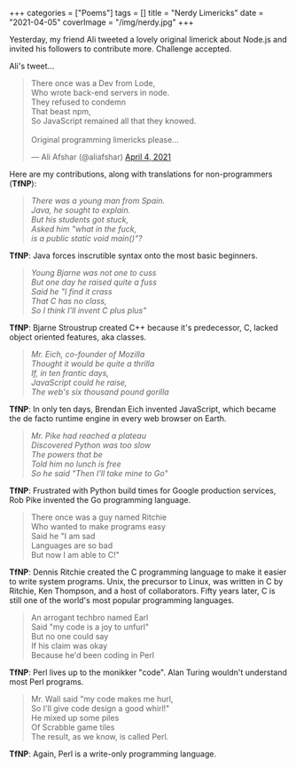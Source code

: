 +++
categories = ["Poems"]
tags = []
title = "Nerdy Limericks"
date = "2021-04-05"
coverImage = "/img/nerdy.jpg"
+++

Yesterday, my friend Ali tweeted a lovely original limerick about Node.js and invited his followers to contribute more. Challenge accepted. 

<!--more-->

Ali's tweet...
<blockquote class="twitter-tweet"><p lang="en" dir="ltr">There once was a Dev from Lode,<br>Who wrote back-end servers in node.<br>They refused to condemn<br>That beast npm,<br>So JavaScript remained all that they knowed.<br><br>Original programming limericks please...</p>&mdash; Ali Afshar (@aliafshar) <a href="https://twitter.com/aliafshar/status/1378635298779844610?ref_src=twsrc%5Etfw">April 4, 2021</a></blockquote> <script async src="https://platform.twitter.com/widgets.js" charset="utf-8"></script>

Here are my contributions, along with translations for non-programmers (**TfNP**):

> *There was a young man from Spain.  
> Java, he sought to explain.  
> But his students got stuck,  
> Asked him "what in the fuck,  
> is a  public static void main()"?*

**TfNP**: Java forces inscrutible syntax onto the most basic beginners. 

> *Young Bjarne was not one to cuss  
> But one day he raised quite a fuss  
> Said he "I find it crass  
> That C has no class,  
> So I think I'll invent C plus plus"*  

**TfNP**: Bjarne Stroustrup created C++ because it's predecessor, C, lacked object oriented features, aka classes.

> *Mr. Eich, co-founder of Mozilla  
> Thought it would be quite a thrilla  
> If, in ten frantic days,  
> JavaScript could he raise,  
> The web's six thousand pound gorilla*

**TfNP**: In only ten days, Brendan Eich invented JavaScript, which became the de facto runtime engine in every web browser on Earth.

> *Mr. Pike had reached a plateau  
> Discovered Python was too slow  
> The powers that be  
> Told him no lunch is free  
> So he said "Then I'll take mine to Go"*

**TfNP**: Frustrated with Python build times for Google production services, Rob Pike invented the Go programming language.

> There once was a guy named Ritchie  
> Who wanted to make programs easy  
> Said he "I am sad  
> Languages are so bad  
> But now I am able to C!"

**TfNP**: Dennis Ritchie created the C programming language to make it easier to write system programs. Unix, the precursor to Linux, was written in C by Ritchie, Ken Thompson, and a host of collaborators. Fifty years later, C is still one of the world's most popular programming languages.

> An arrogant techbro named Earl  
> Said "my code is a joy to unfurl"  
> But no one could say  
> If his claim was okay   
> Because he'd been coding in Perl  

**TfNP**: Perl lives up to the monikker "code". Alan Turing wouldn't understand most Perl programs.

> Mr. Wall said "my code makes me hurl,  
> So I'll give code design a good whirl!"  
> He mixed up some piles  
> Of Scrabble game tiles  
> The result, as we know, is called Perl.  

**TfNP**: Again, Perl is a write-only programming language.

